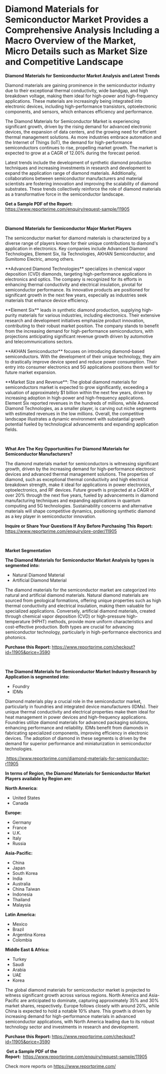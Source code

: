 <p><h1>Diamond Materials for Semiconductor Market Provides a Comprehensive Analysis Including a Macro Overview of the Market, Micro Details such as Market Size and Competitive Landscape</h1></p><p><strong>Diamond Materials for Semiconductor Market Analysis and Latest Trends</strong></p>
<p><p>Diamond materials are gaining prominence in the semiconductor industry due to their exceptional thermal conductivity, wide bandgap, and high breakdown voltage, making them ideal for high-power and high-frequency applications. These materials are increasingly being integrated into electronic devices, including high-performance transistors, optoelectronic components, and sensors, which enhances efficiency and performance.</p><p>The Diamond Materials for Semiconductor Market is experiencing significant growth, driven by the rising demand for advanced electronic devices, the expansion of data centers, and the growing need for efficient thermal management solutions. As more industries embrace automation and the Internet of Things (IoT), the demand for high-performance semiconductors continues to rise, propelling market growth. The market is expected to grow at a CAGR of 12.00% during the forecast period.</p><p>Latest trends include the development of synthetic diamond production techniques and increasing investments in research and development to expand the application range of diamond materials. Additionally, collaborations between semiconductor manufacturers and material scientists are fostering innovation and improving the scalability of diamond substrates. These trends collectively reinforce the role of diamond materials as a transformative force in the semiconductor landscape.</p></p>
<p><strong>Get a Sample PDF of the Report:&nbsp;</strong> <a href="https://www.reportprime.com/enquiry/request-sample/11905?utm_campaign=2796&utm_medium=2&utm_source=Github&utm_content=ia&utm_term=17032025&utm_id=diamond-materials-for-semiconductor">https://www.reportprime.com/enquiry/request-sample/11905</a></p>
<p>&nbsp;</p>
<p><strong>Diamond Materials for Semiconductor Major Market Players</strong></p>
<p><p>The semiconductor market for diamond materials is characterized by a diverse range of players known for their unique contributions to diamond's application in electronics. Key companies include Advanced Diamond Technologies, Element Six, IIa Technologies, AKHAN Semiconductor, and Sumitomo Electric, among others.</p><p>**Advanced Diamond Technologies** specializes in chemical vapor deposition (CVD) diamonds, targeting high-performance applications in electronics and optics. The company is recognized for its efforts in enhancing thermal conductivity and electrical insulation, pivotal for semiconductor performance. Its innovative products are positioned for significant growth in the next few years, especially as industries seek materials that enhance device efficiency.</p><p>**Element Six** leads in synthetic diamond production, supplying high-purity materials for various industries, including electronics. Their extensive research and development initiatives emphasize product innovation, contributing to their robust market position. The company stands to benefit from the increasing demand for high-performance semiconductors, with projections anticipating significant revenue growth driven by automotive and telecommunications sectors.</p><p>**AKHAN Semiconductor** focuses on introducing diamond-based semiconductors. With the development of their unique technology, they aim to drastically improve device speed and reduce power consumption. Their entry into consumer electronics and 5G applications positions them well for future market expansion.</p><p>**Market Size and Revenue**: The global diamond materials for semiconductors market is expected to grow significantly, exceeding a valuation of approximately $1 billion within the next few years, driven by increasing adoption in high-power and high-frequency applications. Element Six reported revenues in the hundreds of millions, while Advanced Diamond Technologies, as a smaller player, is carving out niche segments with estimated revenues in the low millions. Overall, the competitive landscape illustrates a dynamic environment with substantial growth potential fueled by technological advancements and expanding application fields.</p></p>
<p>&nbsp;</p>
<p><strong>What Are The Key Opportunities For Diamond Materials for Semiconductor Manufacturers?</strong></p>
<p><p>The diamond materials market for semiconductors is witnessing significant growth, driven by the increasing demand for high-performance electronic devices and advanced thermal management solutions. The properties of diamond, such as exceptional thermal conductivity and high electrical breakdown strength, make it ideal for applications in power electronics, optoelectronics, and RF devices. Future growth is projected at a CAGR of over 20% through the next five years, fueled by advancements in diamond manufacturing techniques and expanding applications in quantum computing and 5G technologies. Sustainability concerns and alternative materials will shape competitive dynamics, positioning synthetic diamond as a key player in semiconductor innovation.</p></p>
<p><strong>Inquire or Share Your Questions If Any Before Purchasing This Report:</strong> <a href="https://www.reportprime.com/enquiry/pre-order/11905?utm_campaign=2796&utm_medium=2&utm_source=Github&utm_content=ia&utm_term=17032025&utm_id=diamond-materials-for-semiconductor">https://www.reportprime.com/enquiry/pre-order/11905</a></p>
<p>&nbsp;</p>
<p><strong>Market Segmentation</strong></p>
<p><strong>The Diamond Materials for Semiconductor Market Analysis by types is segmented into:</strong></p>
<p><ul><li>Natural Diamond Material</li><li>Artificial Diamond Material</li></ul></p>
<p><p>The diamond materials for the semiconductor market are categorized into natural and artificial diamond materials. Natural diamond materials are sourced from geological formations, offering unique properties such as high thermal conductivity and electrical insulation, making them valuable for specialized applications. Conversely, artificial diamond materials, created through chemical vapor deposition (CVD) or high-pressure high-temperature (HPHT) methods, provide more uniform characteristics and cost-effective production. Both types are crucial for advancing semiconductor technology, particularly in high-performance electronics and photonics.</p></p>
<p><strong>Purchase this Report:&nbsp;</strong><a href="https://www.reportprime.com/checkout?id=11905&price=3590&utm_campaign=2796&utm_medium=2&utm_source=Github&utm_content=ia&utm_term=17032025&utm_id=diamond-materials-for-semiconductor">https://www.reportprime.com/checkout?id=11905&price=3590</a></p>
<p>&nbsp;</p>
<p><strong>The Diamond Materials for Semiconductor Market Industry Research by Application is segmented into:</strong></p>
<p><ul><li>Foundry</li><li>IDMs</li></ul></p>
<p><p>Diamond materials play a crucial role in the semiconductor market, particularly in foundries and integrated device manufacturers (IDMs). Their unique thermal conductivity and electrical properties make them ideal for heat management in power devices and high-frequency applications. Foundries utilize diamond materials for advanced packaging solutions, enhancing performance and reliability. IDMs benefit from diamonds in fabricating specialized components, improving efficiency in electronic devices. The adoption of diamond in these segments is driven by the demand for superior performance and miniaturization in semiconductor technologies.</p></p>
<p><a href="https://www.reportprime.com/diamond-materials-for-semiconductor-r11905?utm_campaign=2796&utm_medium=2&utm_source=Github&utm_content=ia&utm_term=17032025&utm_id=diamond-materials-for-semiconductor">&nbsp;https://www.reportprime.com/diamond-materials-for-semiconductor-r11905</a></p>
<p><strong>In terms of Region, the Diamond Materials for Semiconductor Market Players available by Region are:</strong></p>
<p>
    <p> <strong> North America: </strong>
        <ul>
            <li>United States</li>
            <li>Canada</li>
        </ul>
        </p> 
    <p> <strong> Europe: </strong>
        <ul>
            <li>Germany</li>
            <li>France</li>
            <li>U.K.</li>
            <li>Italy</li>
            <li>Russia</li>
        </ul>
        </p> 
    <p> <strong> Asia-Pacific: </strong>
        <ul>
            <li>China</li>
            <li>Japan</li>
            <li>South Korea</li>
            <li>India</li>
            <li>Australia</li>
            <li>China Taiwan</li>
            <li>Indonesia</li>
            <li>Thailand</li>
            <li>Malaysia</li>
        </ul>
        </p> 
    <p> <strong> Latin America: </strong>
        <ul>
            <li>Mexico</li>
            <li>Brazil</li>
            <li>Argentina Korea</li>
            <li>Colombia</li>
        </ul>
        </p> 
    <p> <strong> Middle East & Africa: </strong>
        <ul>
            <li>Turkey</li>
            <li>Saudi</li>
            <li>Arabia</li>
            <li>UAE</li>
            <li>Korea</li>
        </ul>
    </p>
    </p>
<p><p>The global diamond materials for semiconductor market is projected to witness significant growth across various regions. North America and Asia-Pacific are anticipated to dominate, capturing approximately 35% and 30% market shares, respectively. Europe follows closely with around 20%, while China is expected to hold a notable 10% share. This growth is driven by increasing demand for high-performance materials in advanced semiconductor applications, with North America leading due to its robust technology sector and investments in research and development.</p></p>
<p><strong>Purchase this Report: </strong><a href="https://www.reportprime.com/checkout?id=11905&price=3590&utm_campaign=2796&utm_medium=2&utm_source=Github&utm_content=ia&utm_term=17032025&utm_id=diamond-materials-for-semiconductor">https://www.reportprime.com/checkout?id=11905&price=3590</a></p>
<p>&nbsp;<strong>Get a Sample PDF of the Report:&nbsp;&nbsp;</strong><a href="https://www.reportprime.com/enquiry/request-sample/11905?utm_campaign=2796&utm_medium=2&utm_source=Github&utm_content=ia&utm_term=17032025&utm_id=diamond-materials-for-semiconductor">https://www.reportprime.com/enquiry/request-sample/11905</a></p>
<p><strong></strong></p>
<p>Check more reports on <a href="https://www.reportprime.com/?utm_campaign=2796&utm_medium=2&utm_source=Github&utm_content=ia&utm_term=17032025&utm_id=diamond-materials-for-semiconductor">https://www.reportprime.com/</a></p>